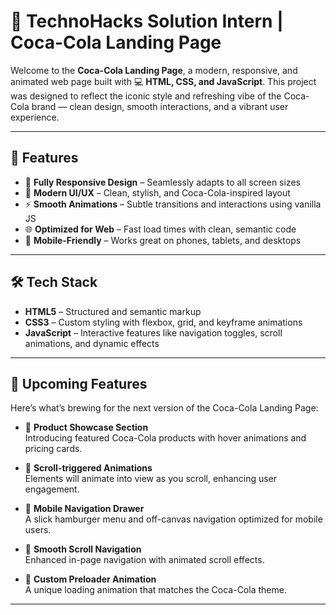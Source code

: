 # 🥤 TechnoHacks Solution Intern  |  Coca-Cola Landing Page

Welcome to the **Coca-Cola Landing Page**, a modern, responsive, and animated web page built with 💻 **HTML, CSS, and JavaScript**. This project was designed to reflect the iconic style and refreshing vibe of the Coca-Cola brand — clean design, smooth interactions, and a vibrant user experience.

---

## 🚀 Features

- 🍹 **Fully Responsive Design** – Seamlessly adapts to all screen sizes
- 🎨 **Modern UI/UX** – Clean, stylish, and Coca-Cola-inspired layout
- ⚡ **Smooth Animations** – Subtle transitions and interactions using vanilla JS
- 🌐 **Optimized for Web** – Fast load times with clean, semantic code
- 📱 **Mobile-Friendly** – Works great on phones, tablets, and desktops

---

## 🛠️ Tech Stack

- **HTML5** – Structured and semantic markup
- **CSS3** – Custom styling with flexbox, grid, and keyframe animations
- **JavaScript** – Interactive features like navigation toggles, scroll animations, and dynamic effects

---

## 🧩 Upcoming Features

Here’s what’s brewing for the next version of the Coca-Cola Landing Page:

- 🛒 **Product Showcase Section**  
  Introducing featured Coca-Cola products with hover animations and pricing cards.

- 📜 **Scroll-triggered Animations**  
  Elements will animate into view as you scroll, enhancing user engagement.

- 📱 **Mobile Navigation Drawer**  
  A slick hamburger menu and off-canvas navigation optimized for mobile users.

- 🧭 **Smooth Scroll Navigation**  
  Enhanced in-page navigation with animated scroll effects.

- 🧪 **Custom Preloader Animation**  
  A unique loading animation that matches the Coca-Cola theme.

---
